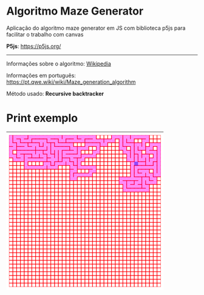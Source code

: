 # Algoritmo Maze Generator
Aplicação do algoritmo maze generator em JS com biblioteca p5js para facilitar o trabalho com canvas

**P5js**: https://p5js.org/

---

Informações sobre o algoritmo: [Wikipedia](https://en.wikipedia.org/wiki/Maze_generation_algorithm)

Informações em português: https://pt.qwe.wiki/wiki/Maze_generation_algorithm

Método usado: **Recursive backtracker**

# Print exemplo
![Labirinto](https://github.com/henriquecode/algoritmo-maze-generator/blob/master/maze-generator.png)
